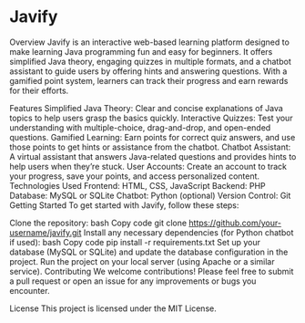 # Javify

Overview
Javify is an interactive web-based learning platform designed to make learning Java programming fun and easy for beginners. It offers simplified Java theory, engaging quizzes in multiple formats, and a chatbot assistant to guide users by offering hints and answering questions. With a gamified point system, learners can track their progress and earn rewards for their efforts.

Features
Simplified Java Theory: Clear and concise explanations of Java topics to help users grasp the basics quickly.
Interactive Quizzes: Test your understanding with multiple-choice, drag-and-drop, and open-ended questions.
Gamified Learning: Earn points for correct quiz answers, and use those points to get hints or assistance from the chatbot.
Chatbot Assistant: A virtual assistant that answers Java-related questions and provides hints to help users when they’re stuck.
User Accounts: Create an account to track your progress, save your points, and access personalized content.
Technologies Used
Frontend: HTML, CSS, JavaScript
Backend: PHP
Database: MySQL or SQLite
Chatbot: Python (optional)
Version Control: Git
Getting Started
To get started with Javify, follow these steps:

Clone the repository:
bash
Copy code
git clone https://github.com/your-username/javify.git
Install any necessary dependencies (for Python chatbot if used):
bash
Copy code
pip install -r requirements.txt
Set up your database (MySQL or SQLite) and update the database configuration in the project.
Run the project on your local server (using Apache or a similar service).
Contributing
We welcome contributions! Please feel free to submit a pull request or open an issue for any improvements or bugs you encounter.

License
This project is licensed under the MIT License.
